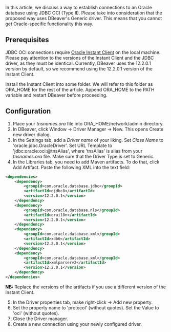 In this article, we discuss a way to establish connections to an Oracle database using JDBC OCI (Type II). 
Please take into consideration that the proposed way uses DBeaver's Generic driver. 
This means that you cannot get Oracle-specific functionality this way.

## Prerequisites

JDBC OCI connections require 
[Oracle Instant Client](https://www.oracle.com/database/technologies/instant-client/downloads.html) 
on the local machine. Please pay attention to the versions of the Instant Client and the JDBC driver, 
as they must be identical. Currently, DBeaver uses the 12.2.0.1 version by default, 
so we recommend using the 12.2.0.1 version of the Instant Client.

Install the Instant Client into some folder. We will refer to this folder as ORA_HOME for the rest of the article.
Append ORA_HOME to the PATH variable and restart DBeaver before proceeding.

## Configuration
1. Place your _tnsnames.ora_ file into ORA_HOME/network/admin directory.
2. In DBeaver, click Window -> Driver Manager -> New. This opens Create new driver dialog.
3. In the Settings tab, add a _Driver name_ of your liking. Set _Class Name_ to 'oracle.jdbc.OracleDriver'.
Set URL Template to 'jdbc:oracle:oci:@tnsAlias', where 'tnsAlias' is alias from your _tnsnames.ora_ file.
Make sure that the Driver Type is set to Generic.
4. In the Libraries tab, you need to add Maven artifacts. To do that, click Add Artifact. Paste the following XML into
the text field:

```XML
<dependencies>
    <dependency>
        <groupId>com.oracle.database.jdbc</groupId>
        <artifactId>ojdbc8</artifactId>
        <version>12.2.0.1</version>
    </dependency>
    <dependency>
        <groupId>com.oracle.database.nls</groupId>
        <artifactId>orai18n</artifactId>
        <version>12.2.0.1</version>
    </dependency>
    <dependency>
        <groupId>com.oracle.database.xml</groupId>
        <artifactId>xdb6</artifactId>
        <version>12.2.0.1</version>
    </dependency>
    <dependency>
        <groupId>com.oracle.database.xml</groupId>
        <artifactId>xmlparserv2</artifactId>
        <version>12.2.0.1</version>
    </dependency>
</dependencies>
```
**NB:** Replace the versions of the artifacts if you use a different version of the Instant Client.

5. In the Driver properties tab, make right-click -> Add new property. 
6. Set the property name to 'protocol' (without quotes). Set the Value to 'oci' (without quotes).
7. Close the Driver manager.
8. Create a new connection using your newly configured driver.
